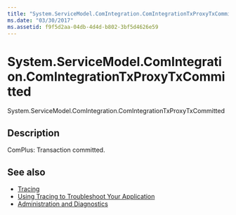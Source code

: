 ```yaml
---
title: "System.ServiceModel.ComIntegration.ComIntegrationTxProxyTxCommitted"
ms.date: "03/30/2017"
ms.assetid: f9f5d2aa-04db-4d4d-b802-3bf5d4626e59
---
```

# System.ServiceModel.ComIntegration.ComIntegrationTxProxyTxCommitted
System.ServiceModel.ComIntegration.ComIntegrationTxProxyTxCommitted  
  
## Description  
 ComPlus: Transaction committed.  
  
## See also

- [Tracing](index.md)
- [Using Tracing to Troubleshoot Your Application](using-tracing-to-troubleshoot-your-application.md)
- [Administration and Diagnostics](../index.md)
